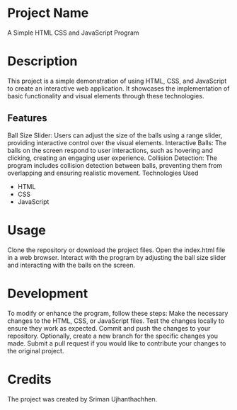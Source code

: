 # Project Name
A Simple HTML CSS and JavaScript Program

# Description
This project is a simple demonstration of using HTML, CSS, and JavaScript to create an interactive web application. It showcases the implementation of basic functionality and visual elements through these technologies.

## Features
Ball Size Slider: Users can adjust the size of the balls using a range slider, providing interactive control over the visual elements.
Interactive Balls: The balls on the screen respond to user interactions, such as hovering and clicking, creating an engaging user experience.
Collision Detection: The program includes collision detection between balls, preventing them from overlapping and ensuring realistic movement.
Technologies Used
- HTML
- CSS
- JavaScript

# Usage
Clone the repository or download the project files.
Open the index.html file in a web browser.
Interact with the program by adjusting the ball size slider and interacting with the balls on the screen.
# Development
To modify or enhance the program, follow these steps:
Make the necessary changes to the HTML, CSS, or JavaScript files.
Test the changes locally to ensure they work as expected.
Commit and push the changes to your repository.
Optionally, create a new branch for the specific changes you made.
Submit a pull request if you would like to contribute your changes to the original project.

# Credits
The project was created by Sriman Ujhanthachhen.
